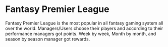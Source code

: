 # Fantasy Premier League
Fantasy Premier League is the most popular in all fantasy gaming system all over
the world. Managers/Users choose their players and according to their performance
managers got points. Week by week, Month by month, and season by season
manager got rewards.
